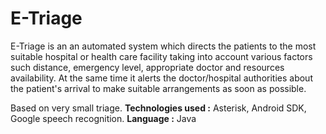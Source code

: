 # E-Triage
E-Triage is an an automated system which directs the patients to the most suitable hospital or health care facility taking into account various factors such distance, emergency level, appropriate doctor and resources availability. At the same time it alerts the doctor/hospital authorities about the patient's arrival to make suitable arrangements as soon as possible.

Based on very small triage. 
**Technologies used :** Asterisk, Android SDK, Google speech recognition. 
**Language :** Java
